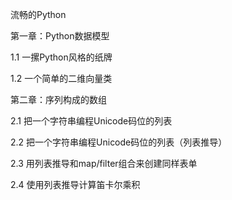流畅的Python



第一章：Python数据模型

1.1	一摞Python风格的纸牌

1.2	一个简单的二维向量类 



第二章：序列构成的数组

2.1	把一个字符串编程Unicode码位的列表

2.2	把一个字符串编程Unicode码位的列表（列表推导）

2.3	用列表推导和map/filter组合来创建同样表单

2.4	使用列表推导计算笛卡尔乘积